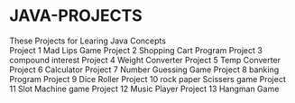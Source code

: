 # JAVA-PROJECTS
These Projects for Learing Java Concepts
<br>
Project 1 Mad Lips Game
Project 2 Shopping Cart Program
Project 3 compound interest
Project 4 Weight Converter
Project 5 Temp Converter
Project 6 Calculator
Project 7 Number Guessing Game
Project 8 banking Program
Project 9 Dice Roller
Project 10 rock paper Scissers game
Project 11 Slot Machine game
Project 12 Music Player
Project 13 Hangman Game
